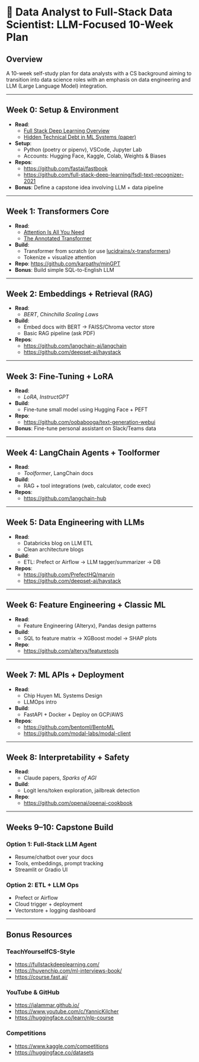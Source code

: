 # 🧠 Data Analyst to Full-Stack Data Scientist: LLM-Focused 10-Week Plan

## Overview
A 10-week self-study plan for data analysts with a CS background aiming to transition into data science roles with an emphasis on data engineering and LLM (Large Language Model) integration.

---

## Week 0: Setup & Environment
- **Read**:
  - [Full Stack Deep Learning Overview](https://fullstackdeeplearning.com/)
  - [Hidden Technical Debt in ML Systems (paper)](https://papers.nips.cc/paper_files/paper/2015/file/86df7dcfd896fcaf2674f757a2463eba-Paper.pdf)
- **Setup**:
  - Python (poetry or pipenv), VSCode, Jupyter Lab
  - Accounts: Hugging Face, Kaggle, Colab, Weights & Biases
- **Repos**:
  - https://github.com/fastai/fastbook
  - https://github.com/full-stack-deep-learning/fsdl-text-recognizer-2021
- **Bonus**: Define a capstone idea involving LLM + data pipeline

---

## Week 1: Transformers Core
- **Read**:
  - [Attention Is All You Need](https://arxiv.org/pdf/1706.03762)
  - [The Annotated Transformer](https://nlp.seas.harvard.edu/2018/04/03/attention.html)
- **Build**:
  - Transformer from scratch (or use [lucidrains/x-transformers](https://github.com/lucidrains/x-transformers))
  - Tokenize + visualize attention
- **Repo**: https://github.com/karpathy/minGPT
- **Bonus**: Build simple SQL-to-English LLM

---

## Week 2: Embeddings + Retrieval (RAG)
- **Read**:
  - *BERT*, *Chinchilla Scaling Laws*
- **Build**:
  - Embed docs with BERT → FAISS/Chroma vector store
  - Basic RAG pipeline (ask PDF)
- **Repos**:
  - https://github.com/langchain-ai/langchain
  - https://github.com/deepset-ai/haystack

---

## Week 3: Fine-Tuning + LoRA
- **Read**:
  - *LoRA*, *InstructGPT*
- **Build**:
  - Fine-tune small model using Hugging Face + PEFT
- **Repo**:
  - https://github.com/oobabooga/text-generation-webui
- **Bonus**: Fine-tune personal assistant on Slack/Teams data

---

## Week 4: LangChain Agents + Toolformer
- **Read**:
  - *Toolformer*, LangChain docs
- **Build**:
  - RAG + tool integrations (web, calculator, code exec)
- **Repos**:
  - https://github.com/langchain-hub

---

## Week 5: Data Engineering with LLMs
- **Read**:
  - Databricks blog on LLM ETL
  - Clean architecture blogs
- **Build**:
  - ETL: Prefect or Airflow → LLM tagger/summarizer → DB
- **Repos**:
  - https://github.com/PrefectHQ/marvin
  - https://github.com/deepset-ai/haystack

---

## Week 6: Feature Engineering + Classic ML
- **Read**:
  - Feature Engineering (Alteryx), Pandas design patterns
- **Build**:
  - SQL to feature matrix → XGBoost model → SHAP plots
- **Repo**:
  - https://github.com/alteryx/featuretools

---

## Week 7: ML APIs + Deployment
- **Read**:
  - Chip Huyen ML Systems Design
  - LLMOps intro
- **Build**:
  - FastAPI + Docker + Deploy on GCP/AWS
- **Repos**:
  - https://github.com/bentoml/BentoML
  - https://github.com/modal-labs/modal-client

---

## Week 8: Interpretability + Safety
- **Read**:
  - Claude papers, *Sparks of AGI*
- **Build**:
  - Logit lens/token exploration, jailbreak detection
- **Repo**:
  - https://github.com/openai/openai-cookbook

---

## Weeks 9–10: Capstone Build
### Option 1: Full-Stack LLM Agent
- Resume/chatbot over your docs
- Tools, embeddings, prompt tracking
- Streamlit or Gradio UI

### Option 2: ETL + LLM Ops
- Prefect or Airflow
- Cloud trigger + deployment
- Vectorstore + logging dashboard

---

## Bonus Resources
### TeachYourselfCS-Style
- https://fullstackdeeplearning.com/
- https://huyenchip.com/ml-interviews-book/
- https://course.fast.ai/

### YouTube & GitHub
- https://jalammar.github.io/
- https://www.youtube.com/c/YannicKilcher
- https://huggingface.co/learn/nlp-course

### Competitions
- https://www.kaggle.com/competitions
- https://huggingface.co/datasets
